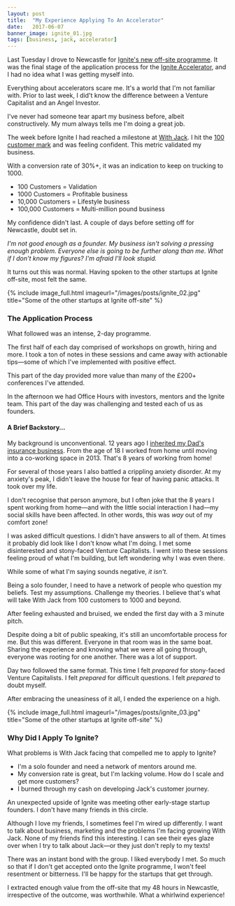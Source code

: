```yaml
---
layout: post
title:  "My Experience Applying To An Accelerator"
date:   2017-06-07
banner_image: ignite_01.jpg
tags: [business, jack, accelerator]
---
```


Last Tuesday I drove to Newcastle for <a href="https://blog.ignite.io/launching-ignite-2-0-a-new-breed-of-accelerator-a430304c3fe5">Ignite's new off-site programme</a>. It was the final stage of the application process for the <a href="https://ignite.io/">Ignite Accelerator</a>, and I had no idea what I was getting myself into.

Everything about accelerators scare me. It's a world that I'm not familiar with. Prior to last week, I did't know the difference between a Venture Capitalist and an Angel Investor.

I've never had someone tear apart my business before, albeit constructively. My mum always tells me I'm doing a great job.

The week before Ignite I had reached a milestone at <a href="https://withjack.co.uk">With Jack</a>. I hit the <a href="/2017/05/25/my-first-100-customers/">100 customer mark</a> and was feeling confident. This metric validated my business.

With a conversion rate of 30%+, it was an indication to keep on trucking to 1000.

* 100 Customers = Validation
* 1000 Customers = Profitable business
* 10,000 Customers = Lifestyle business
* 100,000 Customers = Multi-million pound business

My confidence didn't last. A couple of days before setting off for Newcastle, doubt set in.

_I'm not good enough as a founder. My business isn't solving a pressing enough problem. Everyone else is going to be further along than me. What if I don't know my figures? I'm afraid I'll look stupid._

It turns out this was normal. Having spoken to the other startups at Ignite off-site, most felt the same.

{% include image_full.html imageurl="/images/posts/ignite_02.jpg" title="Some of the other startups at Ignite off-site" %}

<h3>The Application Process</h3>

What followed was an intense, 2-day programme.

The first half of each day comprised of workshops on growth, hiring and more. I took a ton of notes in these sessions and came away with actionable tips—some of which I've implemented with positive effect.

This part of the day provided more value than many of the £200+ conferences I've attended.

In the afternoon we had Office Hours with investors, mentors and the Ignite team. This part of the day was challenging and tested each of us as founders.

<h4>A Brief Backstory…</h4>

My background is unconventional. 12 years ago I <a href="/2017/01/20/lessons-learned-from-inheriting-the-family-business/">inherited my Dad's insurance business</a>. From the age of 18 I worked from home until moving into a co-working space in 2013. That's 8 years of working from home!

For several of those years I also battled a crippling anxiety disorder. At my anxiety's peak, I didn't leave the house for fear of having panic attacks. It took over my life.

I don't recognise that person anymore, but I often joke that the 8 years I spent working from home—and with the little social interaction I had—my social skills have been affected. In other words, this was _way_ out of my comfort zone!

I was asked difficult questions. I didn't have answers to all of them. At times it probably did look like I don't know what I'm doing. I met some disinterested and stony-faced Venture Capitalists. I went into these sessions feeling proud of what I'm building, but left wondering why I was even there.

While some of what I'm saying sounds negative, _it isn't_.

Being a solo founder, I need to have a network of people who question my beliefs. Test my assumptions. Challenge my theories. I believe that's what will take With Jack from 100 customers to 1000 and beyond.

After feeling exhausted and bruised, we ended the first day with a 3 minute pitch.

Despite doing a bit of public speaking, it's still an uncomfortable process for me. But this was different. Everyone in that room was in the same boat. Sharing the experience and knowing what we were all going through, everyone was rooting for one another. There was a lot of support.

Day two followed the same format. This time I felt _prepared_ for stony-faced Venture Capitalists. I felt _prepared_ for difficult questions. I felt _prepared_ to doubt myself.

After embracing the uneasiness of it all, I ended the experience on a high.

{% include image_full.html imageurl="/images/posts/ignite_03.jpg" title="Some of the other startups at Ignite off-site" %}

<h3>Why Did I Apply To Ignite?</h3>

What problems is With Jack facing that compelled me to apply to Ignite?

* I'm a solo founder and need a network of mentors around me.
* My conversion rate is great, but I'm lacking volume. How do I scale and get more customers?
* I burned through my cash on developing Jack's customer journey.

An unexpected upside of Ignite was meeting other early-stage startup founders. I don't have many friends in this circle.

Although I love my friends, I sometimes feel I'm wired up differently. I want to talk about business, marketing and the problems I'm facing growing With Jack. None of my friends find this interesting. I can see their eyes glaze over when I try to talk about Jack—or they just don't reply to my texts!

There was an instant bond with the group. I liked everybody I met. So much so that if I don't get accepted onto the Ignite programme, I won't feel resentment or bitterness. I'll be happy for the startups that get through.

I extracted enough value from the off-site that my 48 hours in Newcastle, irrespective of the outcome, was worthwhile. What a whirlwind experience!